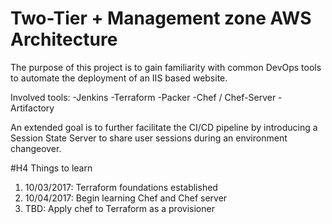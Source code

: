 # Two-Tier + Management zone AWS Architecture

The purpose of this project is to gain familiarity with common DevOps tools to automate the deployment of an IIS based website.

Involved tools:
-Jenkins
-Terraform
-Packer
-Chef / Chef-Server
-Artifactory

An extended goal is to further facilitate the CI/CD pipeline by introducing a Session State Server to share user sessions during an environment changeover.

#H4 Things to learn

1. 10/03/2017: Terraform foundations established
2. 10/04/2017: Begin learning Chef and Chef server
3. TBD: Apply chef to Terraform as a provisioner
